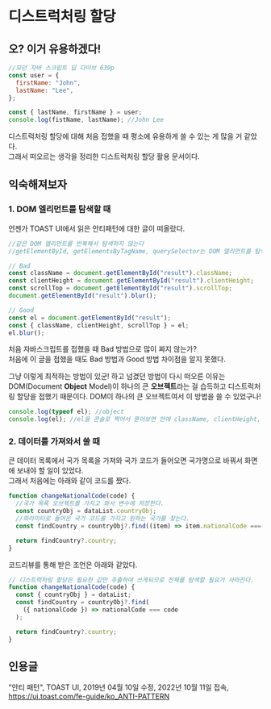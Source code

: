 # 디스트럭처링 할당

## 오? 이거 유용하겠다!

```js
//모던 자바 스크립트 딥 다이브 639p
const user = {
  firstName: "John",
  lastName: "Lee",
};

const { lastName, firstName } = user;
console.log(fistName, lastName); //John Lee
```

디스트럭처링 할당에 대해 처음 접했을 때 평소에 유용하게 쓸 수 있는 게 많을 거 같았다.  
그래서 떠오르는 생각을 정리한 디스트럭처링 할당 활용 문서이다.

## 익숙해져보자

### 1. DOM 엘리먼트를 탐색할 때

언젠가 TOAST UI에서 읽은 안티패턴에 대한 글이 떠올랐다.

```js
//같은 DOM 엘리먼트를 반복해서 탐색하지 않는다
//getElementById, getElementsByTagName, querySelector는 DOM 엘리먼트를 탐색하는데 사용하는 API이다. DOM 탐색은 비용이 들기 때문에 한 번 탐색하는 것보다 여러 번 탐색할 경우 성능이 저하된다.

// Bad
const className = document.getElementById("result").className;
const clientHeight = document.getElementById("result").clientHeight;
const scrollTop = document.getElementById("result").scrollTop;
document.getElementById("result").blur();

// Good
const el = document.getElementById("result");
const { className, clientHeight, scrollTop } = el;
el.blur();
```

처음 자바스크립트를 접했을 때 Bad 방법으로 많이 짜지 않는가?  
처음에 이 글을 접했을 때도 Bad 방법과 Good 방법 차이점을 알지 못했다.

그냥 이렇게 최적하는 방법이 있군! 하고 넘겼던 방법이 다시 떠오른 이유는
DOM(Document <strong>Object</strong> Model)이 하나의 큰 <strong>오브젝트</strong>라는 걸 습득하고 디스트럭처링 할당을 접했기 때문이다. DOM이 하나의 큰 오브젝트여서 이 방법을 쓸 수 있었구나!

```js
console.log(typeof el); //object
console.log(el); //el을 콘솔로 찍어서 뜯어보면 안에 className, clientHeight, scrollTop이 있는 걸 확인할 수 있다.
```

### 2. 데이터를 가져와서 쓸 때

큰 데이터 목록에서 국가 목록을 가져와 국가 코드가 들어오면 국가명으로 바꿔서 화면에 보내야 할 일이 있었다.  
그래서 처음에는 아래와 같이 코드를 짰다.

```js
function changeNationalCode(code) {
  //국가 목록 오브젝트를 가지고 와서 변수에 저장한다.
  const countryObj = dataList.countryObj;
  //파라미터로 들어온 국가 코드를 가지고 원하는 국가를 찾는다.
  const findCountry = countryObj?.find((item) => item.nationalCode === code);

  return findCountry?.country;
}
```

코드리뷰를 통해 받은 조언은 아래와 같았다.

```js
// 디스트럭처링 할당은 필요한 값만 추출하여 쓰게되므로 전체를 탐색할 필요가 사라진다.
function changeNationalCode(code) {
  const { countryObj } = dataList;
  const findCountry = countryObj?.find(
    ({ nationalCode }) => nationalCode === code
  );

  return findCountry?.country;
}
```

## 인용글

"안티 패턴", TOAST UI, 2019년 04월 10일 수정, 2022년 10월 11일 접속, https://ui.toast.com/fe-guide/ko_ANTI-PATTERN
